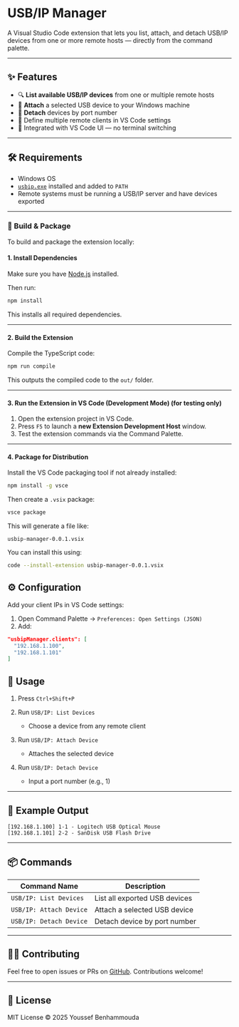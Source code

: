 # USB/IP Manager

A Visual Studio Code extension that lets you list, attach, and detach USB/IP devices from one or more remote hosts — directly from the command palette.

---

## ✨ Features

- 🔍 **List available USB/IP devices** from one or multiple remote hosts
- 🔗 **Attach** a selected USB device to your Windows machine
- 🔌 **Detach** devices by port number
- 💾 Define multiple remote clients in VS Code settings
- 🧠 Integrated with VS Code UI — no terminal switching

---

## 🛠 Requirements

- Windows OS
- [`usbip.exe`](https://github.com/vadimgrn/usbip-win2) installed and added to `PATH`
- Remote systems must be running a USB/IP server and have devices exported

---

### 🧱 Build & Package

To build and package the extension locally:

#### 1. **Install Dependencies**

Make sure you have [Node.js](https://nodejs.org/) installed.

Then run:

```bash
npm install
```

This installs all required dependencies.

---

#### 2. **Build the Extension**

Compile the TypeScript code:

```bash
npm run compile
```

This outputs the compiled code to the `out/` folder.

---

#### 3. **Run the Extension in VS Code (Development Mode) (for testing only)**

1. Open the extension project in VS Code.
2. Press `F5` to launch a **new Extension Development Host** window.
3. Test the extension commands via the Command Palette.

---

#### 4. **Package for Distribution**

Install the VS Code packaging tool if not already installed:

```bash
npm install -g vsce
```

Then create a `.vsix` package:

```bash
vsce package
```

This will generate a file like:

```
usbip-manager-0.0.1.vsix
```

You can install this using:

```bash
code --install-extension usbip-manager-0.0.1.vsix
```



## ⚙️ Configuration

Add your client IPs in VS Code settings:

1. Open Command Palette → `Preferences: Open Settings (JSON)`
2. Add:

```json
"usbipManager.clients": [
  "192.168.1.100",
  "192.168.1.101"
]
```

## 🚀 Usage

1. Press `Ctrl+Shift+P`
2. Run `USB/IP: List Devices`

   - Choose a device from any remote client

3. Run `USB/IP: Attach Device`

   - Attaches the selected device

4. Run `USB/IP: Detach Device`

   - Input a port number (e.g., 1)

---

## 🧪 Example Output

```text
[192.168.1.100] 1-1 - Logitech USB Optical Mouse
[192.168.1.101] 2-2 - SanDisk USB Flash Drive
```

---

## 📦 Commands

| Command Name            | Description                   |
| ----------------------- | ----------------------------- |
| `USB/IP: List Devices`  | List all exported USB devices |
| `USB/IP: Attach Device` | Attach a selected USB device  |
| `USB/IP: Detach Device` | Detach device by port number  |

---

## 🧑‍💻 Contributing

Feel free to open issues or PRs on [GitHub](https://github.com/yourusername/usbip-manager). Contributions welcome!

---

## 📃 License

MIT License © 2025 Youssef Benhammouda
